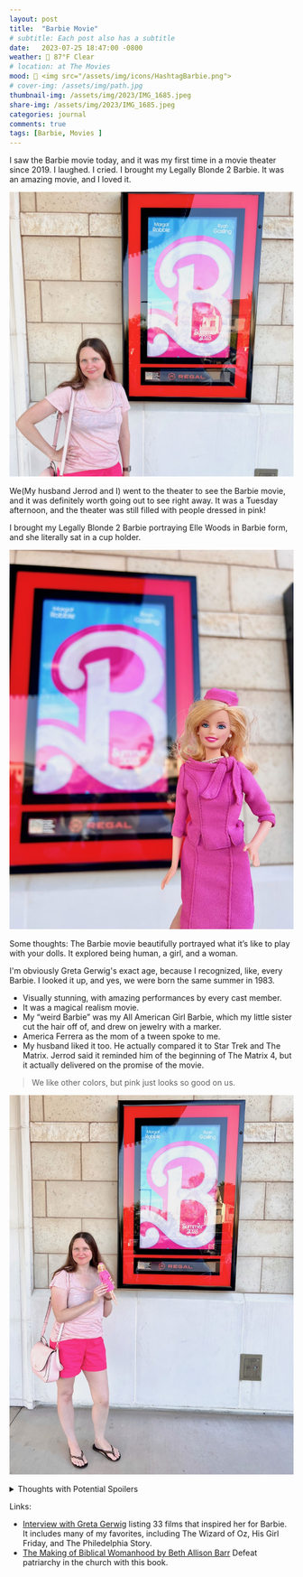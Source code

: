 ```yaml
---
layout: post
title:  "Barbie Movie"
# subtitle: Each post also has a subtitle
date:   2023-07-25 18:47:00 -0800
weather: 🔆 87°F Clear
# location: at The Movies
mood: 🩷 <img src="/assets/img/icons/HashtagBarbie.png">
# cover-img: /assets/img/path.jpg
thumbnail-img: /assets/img/2023/IMG_1685.jpeg
share-img: /assets/img/2023/IMG_1685.jpeg
categories: journal
comments: true
tags: [Barbie, Movies ]
---
```

I saw the Barbie movie today, and it was my first time in a movie theater since 2019. I laughed. I cried. I brought my Legally Blonde 2 Barbie. It was an amazing movie, and I loved it.

![Shannon standing in front of the poster for the Barbie movie. Shannon is wearing a light pink shirt with dark pink shorts.](/assets/img/2023/IMG_1666.jpeg)

We(My husband Jerrod and I) went to the theater to see the Barbie movie, and it was definitely worth going out to see right away. It was a Tuesday afternoon, and the theater was still filled with people dressed in pink!

I brought my Legally Blonde 2 Barbie portraying Elle Woods in Barbie form, and she literally sat in a cup holder.

![Barbie as Elle Woods from Legally Blonde 2 in the foreground, with a poster for Barbie The Movie in the background](/assets/img/2023/IMG_1685.jpeg)

Some thoughts:
The Barbie movie beautifully portrayed what it’s like to play with your dolls. It explored being human, a girl, and a woman. 

I'm obviously Greta Gerwig's exact age, because I recognized, like, every Barbie. I looked it up, and yes, we were born the same summer in 1983.

- Visually stunning, with amazing performances by every cast member.
- It was a magical realism movie.  
- My “weird Barbie” was my All American Girl Barbie, which my little sister cut the hair off of, and drew on jewelry with a marker.
- America Ferrera as the mom of a tween spoke to me.
- My husband liked it too. He actually compared it to Star Trek and The Matrix. Jerrod said it reminded him of the beginning of The Matrix 4, but it actually delivered on the promise of the movie.


> We like other colors, but pink just looks so good on us.

![Shannon standing in front of the poster for the Barbie movie. Shannon is wearing a light pink shirt with dark pink shorts. Shannon is holding Barbie doll as Elle Woods from Legally Blonde 2.](/assets/img/2023/IMG_1670.jpeg)

<details class="spoilers">
<summary>Thoughts with Potential Spoilers</summary>
<ul>
<li>Comparisons to The Matrix; Obviously the scene with Weird Barbie where she’s told to choose the high heeled shoe or the Birkenstock, but also the first scene with Ruth in the kitchen had vibes of Neo visiting the Oracle.</li>
<li>I love that Barbie defeated the patriarchy, and all the times they literally named Patriarchy.</li>
<li> Gloria (the mom) yelling out “Some of these are archival!” When Barbie’s outfits were being thrown out of the dream house. LOL.</li>
<li>“We make up things, like patriarchy and Barbie”</li>
<li>Ken got a good ending too. Even though he didn’t get the romance he wanted with Barbie, she encouraged him to go be his own person.</li>
<li>At the very end of the movie, Barbie was wearing pink Birkenstocks</li>
<li>I was happy I’d brought my Legally Blonde Barbie. Elle Woods would’ve loved this movie.</li>
</ul>
</details>

Links:
- [Interview with Greta Gerwig](https://letterboxd.com/journal/the-official-barbie-watchlist-greta-gerwig/) listing 33 films that inspired her for Barbie. It includes many of my favorites, including The Wizard of Oz, His Girl Friday, and The Philedelphia Story.
- [The Making of Biblical Womanhood by Beth Allison Barr](https://bethallisonbarr.com/books/the-making-of-biblical-womanhood/) Defeat patriarchy in the church with this book.
